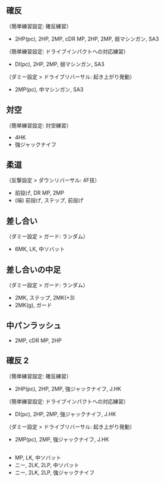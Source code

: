 ## 確反

（簡単練習設定: 確反練習）

- 2HP(pc), 2HP, 2MP, cDR MP, 2HP, 2MP, 弱マシンガン, SA3

（簡単練習設定: ドライブインパクトへの対応練習）

- DI(pc), 2HP, 2MP, 弱マシンガン, SA3

（ダミー設定 > ドライブリバーサル: 起き上がり発動）

- 2MP(pc), 中マシンガン, SA3

## 対空

（簡単練習設定: 対空練習）

- 4HK
- 強ジャックナイフ

## 柔道

（反撃設定 > ダウンリバーサル: 4F技）

- 前投げ, DR MP, 2MP
- (端) 前投げ, ステップ, 前投げ

## 差し合い

（ダミー設定 > ガード: ランダム）

- 6MK, LK, 中ソバット

## 差し合いの中足

（ダミー設定 > ガード: ランダム）

- 2MK, ステップ, 2MK(+3)
- 2MK(g), ガード

## 中パンラッシュ

- 2MP, cDR MP, 2HP

## 確反 2

（簡単練習設定: 確反練習）

- 2HP(pc), 2HP, 2MP, 強ジャックナイフ, J.HK

（簡単練習設定: ドライブインパクトへの対応練習）

- DI(pc), 2HP, 2MP, 強ジャックナイフ, J.HK

（ダミー設定 > ドライブリバーサル: 起き上がり発動）

- 2MP(pc), 2MP, 強ジャックナイフ, J.HK

##

- MP, LK, 中ソバット
- ニー, 2LK, 2LP, 中ソバット
- ニー, 2LK, 2LP, 強ジャックナイフ
